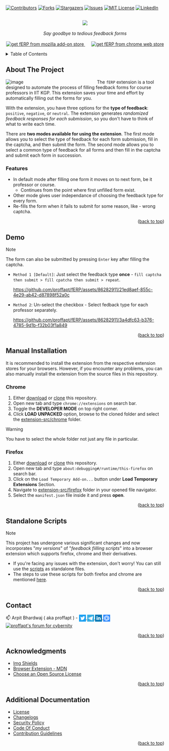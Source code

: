 <div id="top"></div>

<!-- PROJECT SHIELDS -->
<!-- https://www.markdownguide.org/basic-syntax/#reference-style-links-->
[![Contributors][contributors-shield]][contributors-url]
[![Forks][forks-shield]][forks-url]
[![Stargazers][stars-shield]][stars-url]
[![Issues][issues-shield]][issues-url]
[![MIT License][license-shield]][license-url]
[![LinkedIn][linkedin-shield]][linkedin-url]


<!-- PROJECT LOGO -->
<br />
<div align="center">
  <a href="https://github.com/proffapt/fERP">
     <img width="200" src="https://user-images.githubusercontent.com/86282911/230894496-b9402384-bf0a-4bf7-afbf-2207aa2d31be.png">
  </a>
  
  <p align="center">
    <i>Say goodbye to tedious feedback forms</i>
    <br />
    <br />
    <a href="https://addons.mozilla.org/en-US/firefox/addon/ferp/">
      <img src="https://blog.mozilla.org/addons/files/2020/04/get-the-addon-fx-apr-2020.svg" alt="get fERP from mozilla add-on store" height="60">
    </a>
    &nbsp;&nbsp;&nbsp;&nbsp;
    <a href="https://chromewebstore.google.com/detail/ferp/cdmjkgfdjjebpjejjnckkgljdmijjnom">
      <img src="https://github-production-user-asset-6210df.s3.amazonaws.com/86282911/282809759-ccf656ff-1874-49ac-bdca-a83281520b4c.jpg" alt="get fERP from chrome web store" height="60">
    </a>
    <br />
  </p>
</div>


<!-- TABLE OF CONTENTS -->
<details>
  <summary>Table of Contents</summary>
  <ol>
    <li><a href="#about-the-project">About The Project</a></li>
    <li><a href="#features">Features</a></li>
    <li><a href="#demo">Demo</a></li>
    <li>
      <a href="#manual-installation">Manual Installation</a>
      <ul>
        <li><a href="#manual-chrome">Chrome</a></li>
        <li><a href="#manual-firefox">Firefox</a></li>
      </ul>
    </li>
    <li><a href="#standalone-scripts">Standalone Scripts</a></li>
    <li><a href="#contact">Contact</a></li>
    <li><a href="#acknowledgments">Acknowledgments</a></li>
    <li><a href="#additional-documentation">Additional Documentation</a></li>    
  </ol>
</details>


<!-- ABOUT THE PROJECT -->
## About The Project

<img align="left" width="290" alt="image" src="https://github.com/proffapt/fERP/assets/86282911/d66c5b20-8c20-4c95-ba2a-220d509ed0ed">

The `fERP` extension is a tool designed to automate the process of filling feedback forms for course professors in IIT KGP. This extension saves your time and effort by automatically filling out the forms for you.

With the extension, you have three options for the **type of feedback**: `positive`, `negative`, or `neutral`. The extension generates _randomized feedback responses for each submission_, so you don't have to think of what to write each time.

There are **two modes available for using the extension**. The first mode allows you to select the type of feedback for each form submission, fill in the captcha, and then submit the form. The second mode allows you to select a common type of feedback for all forms and then fill in the captcha and submit each form in succession.<br/>

### Features

- In default mode after filling one form it moves on to next form, be it professor or course.
  - Continues from the point where first unfilled form exist.
- Other mode gives user independance of choosing the feedback type for every form.
- Re-fills the form when it fails to submit for some reason, like - wrong captcha.

<p align="right">(<a href="#top">back to top</a>)</p>

## Demo

> [!Note]
>  The form can also be submitted by pressing `Enter` key after filling the captcha.

- `Method 1 [Default]`: Just select the feedback type __once__ - `fill captcha then submit > fill cpatcha then submit > repeat`.

   https://github.com/proffapt/fERP/assets/86282911/21ed8aef-855c-4e29-ab42-d87898f52a0c

- `Method 2`: Un-select the checkbox - Select fedback type for each professor separately.

   https://github.com/proffapt/fERP/assets/86282911/3a4dfc63-b376-4785-9d1b-f32b03f1a849

<p align="right">(<a href="#top">back to top</a>)</p>

## Manual Installation

It is recommended to install the extension from the respective extension stores for your browsers. However, if you encounter any problems, you can also manually install the extension from the source files in this repository.

<div id="manual-chrome"></div>

### Chrome

1. Either [download](https://blog.hubspot.com/website/download-from-github?hubs_content=blog.hubspot.com/website/download-from-github&hubs_content-cta=downloading%20a%20repository#repository) or [clone](https://docs.github.com/en/repositories/creating-and-managing-repositories/cloning-a-repository) this repository.
2. Open new tab and type `chrome://extensions` on search bar.
3. Toggle the **DEVELOPER MODE** on top right corner.
4. Click **LOAD UNPACKED** option, browse to the cloned folder and select the [extension-src/chrome](./extension-src/chrome) folder.

> [!Warning]
>  You have to select the whole folder not just any file in particular.

<div id="manual-firefox"></div>

### Firefox

1. Either [download](https://blog.hubspot.com/website/download-from-github?hubs_content=blog.hubspot.com/website/download-from-github&hubs_content-cta=downloading%20a%20repository#repository) or [clone](https://docs.github.com/en/repositories/creating-and-managing-repositories/cloning-a-repository) this repository.
2. Open new tab and type `about:debugging#/runtime/this-firefox` on search bar.
3. Click on the `Load Temporary Add-on...` button under **Load Temporary Extensions** Section.
4. Navigate to [extension-src/firefox](./extension-src/firefox) folder in your opened file navigator.
5. Select the `manifest.json` file inside it and press **open**.

<p align="right">(<a href="#top">back to top</a>)</p>

## Standalone Scripts

> [!Note]
> This project has undergone various significant changes and now incorporates "_my versions_" of "_feedback fiilling scripts_" into a browser extension which supports firefox, chrome and their derivatives.

- If you're facing any issues with the extension, don't worry! You can still use the [scripts](./scripts) as standalone files.
- The steps to use these scripts for both firefox and chrome are mentioned [here](./scripts/README.md).

<p align="right">(<a href="#top">back to top</a>)</p>

<!-- CONTACT -->
## Contact

<p>
📫 Arpit Bhardwaj ( aka proffapt ) -   

<a href="https://twitter.com/proffapt">
  <img align="center" alt="proffapt's Twitter " width="22px" src="https://raw.githubusercontent.com/edent/SuperTinyIcons/master/images/svg/twitter.svg" />
</a>
<a href="https://t.me/proffapt">
  <img align="center" alt="proffapt's Telegram" width="22px" src="https://raw.githubusercontent.com/edent/SuperTinyIcons/master/images/svg/telegram.svg" />
</a>
<a href="https://www.linkedin.com/in/proffapt/">
  <img align="center" alt="proffapt's LinkedIn" width="22px" src="https://raw.githubusercontent.com/edent/SuperTinyIcons/master/images/svg/linkedin.svg" />
</a> 
<a href="mailto:proffapt@pm.me">
  <img align="center" alt="proffapt's mail" width="22px" src="https://raw.githubusercontent.com/edent/SuperTinyIcons/master/images/svg/mail.svg" />
</a> 
<a href="https://cybernity.group">
  <img align="center" alt="proffapt's forum for cybernity" width="22px" src="https://cybernity.group/uploads/default/original/1X/a8338f86bbbedd39701c85d5f32cf3d817c04c27.png" />
</a> 
</p>

<p align="right">(<a href="#top">back to top</a>)</p>


<!-- ACKNOWLEDGMENTS -->
## Acknowledgments

* [Img Shields](https://shields.io)
* [Browser Extension - MDN](https://developer.mozilla.org/en-US/docs/Mozilla/Add-ons/WebExtensions)
* [Choose an Open Source License](https://choosealicense.com)

<p align="right">(<a href="#top">back to top</a>)</p>

## Additional Documentation

  - [License](/LICENSE.txt)
  - [Changelogs](/.github/CHANGELOG.md)
  - [Security Policy](/.github/SECURITY.md)
  - [Code Of Conduct](/.github/CODE_OF_CONDUCT.md)
  - [Contribution Guidelines](/.github/CONTRIBUTING.md)

<p align="right">(<a href="#top">back to top</a>)</p>

<!-- MARKDOWN LINKS & IMAGES -->

[contributors-shield]: https://img.shields.io/github/contributors/proffapt/fERP.svg?style=for-the-badge
[contributors-url]: https://github.com/proffapt/fERP/graphs/contributors
[forks-shield]: https://img.shields.io/github/forks/proffapt/fERP.svg?style=for-the-badge
[forks-url]: https://github.com/proffapt/fERP/network/members
[stars-shield]: https://img.shields.io/github/stars/proffapt/fERP.svg?style=for-the-badge
[stars-url]: https://github.com/proffapt/fERP/stargazers
[issues-shield]: https://img.shields.io/github/issues/proffapt/fERP.svg?style=for-the-badge
[issues-url]: https://github.com/proffapt/fERP/issues
[license-shield]: https://img.shields.io/github/license/proffapt/fERP.svg?style=for-the-badge
[license-url]: https://github.com/proffapt/fERP/blob/master/LICENSE.txt
[linkedin-shield]: https://img.shields.io/badge/-LinkedIn-black.svg?style=for-the-badge&logo=linkedin&colorB=555
[linkedin-url]: https://linkedin.com/in/proffapt
